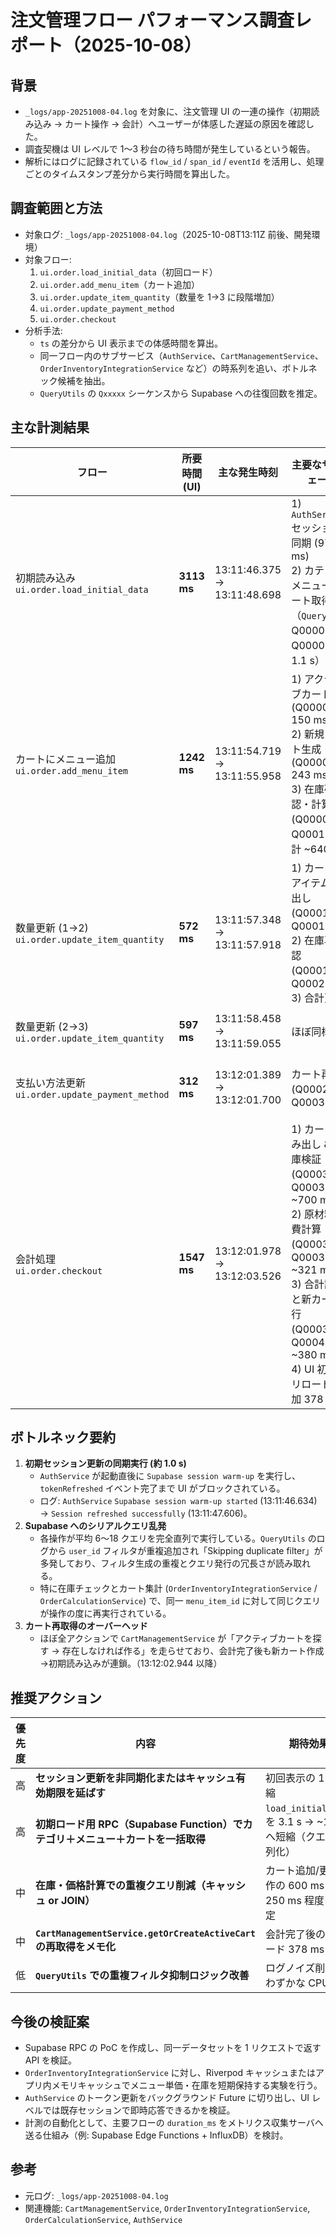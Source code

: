 # 注文管理フロー パフォーマンス調査レポート（2025-10-08）

## 背景
- `_logs/app-20251008-04.log` を対象に、注文管理 UI の一連の操作（初期読み込み → カート操作 → 会計）へユーザーが体感した遅延の原因を確認した。
- 調査契機は UI レベルで 1〜3 秒台の待ち時間が発生しているという報告。
- 解析にはログに記録されている `flow_id` / `span_id` / `eventId` を活用し、処理ごとのタイムスタンプ差分から実行時間を算出した。

## 調査範囲と方法
- 対象ログ: `_logs/app-20251008-04.log`（2025-10-08T13:11Z 前後、開発環境）
- 対象フロー:
  1. `ui.order.load_initial_data`（初回ロード）
  2. `ui.order.add_menu_item`（カート追加）
  3. `ui.order.update_item_quantity`（数量を 1→3 に段階増加）
  4. `ui.order.update_payment_method`
  5. `ui.order.checkout`
- 分析手法:
  - `ts` の差分から UI 表示までの体感時間を算出。
  - 同一フロー内のサブサービス（`AuthService`、`CartManagementService`、`OrderInventoryIntegrationService` など）の時系列を追い、ボトルネック候補を抽出。
  - `QueryUtils` の `Qxxxxx` シーケンスから Supabase への往復回数を推定。

## 主な計測結果
| フロー | 所要時間 (UI) | 主な発生時刻 | 主要なサブフェーズ | 備考 |
| --- | --- | --- | --- | --- |
| 初期読み込み<br>`ui.order.load_initial_data` | **3113 ms** | 13:11:46.375 → 13:11:48.698 | 1) `AuthService` セッション再同期 (972 ms)<br>2) カテゴリ/メニュー/カート取得（`QueryUtils` Q00001〜Q00003, 約1.1 s） | 開始直後に `AuthService` が同期を要求し、Supabase リクエストが完了するまで UI が待機。 |
| カートにメニュー追加<br>`ui.order.add_menu_item` | **1242 ms** | 13:11:54.719 → 13:11:55.958 | 1) アクティブカート検索 (Q00004, 150 ms)<br>2) 新規カート生成 (Q00005, 243 ms)<br>3) 在庫確認・計算 (Q00006〜Q00012, 合計 ~640 ms) | 在庫確認フローが完全シリアルで 7 回の Supabase クエリを実行。 |
| 数量更新 (1→2)<br>`ui.order.update_item_quantity` | **572 ms** | 13:11:57.348 → 13:11:57.918 | 1) カート＆アイテム読み出し (Q00013〜Q00016)<br>2) 在庫再確認 (Q00017〜Q00020)<br>3) 合計更新 | 4 ステップで 8 クエリを直列実行。 |
| 数量更新 (2→3)<br>`ui.order.update_item_quantity` | **597 ms** | 13:11:58.458 → 13:11:59.055 | ほぼ同構成 | 追加増分でも全クエリを再実行。 |
| 支払い方法更新<br>`ui.order.update_payment_method` | **312 ms** | 13:12:01.389 → 13:12:01.700 | カート再取得 (Q00029〜Q00030) | 小さな操作でも毎回カート全体を再読込。 |
| 会計処理<br>`ui.order.checkout` | **1547 ms** | 13:12:01.978 → 13:12:03.526 | 1) カート読み出し & 在庫検証 (Q00031〜Q00038, ~700 ms)<br>2) 原材料消費計算 (Q00035〜Q00037, ~321 ms)<br>3) 合計計算と新カート発行 (Q00039〜Q00044, ~380 ms)<br>4) UI 初期化リロード (追加 378 ms) | Supabase への直列リクエストが 18 回発生。最終段の UI リロードでも再度カート探索が入り 5 クエリを消費。 |

## ボトルネック要約
1. **初期セッション更新の同期実行 (約 1.0 s)**
   - `AuthService` が起動直後に `Supabase session warm-up` を実行し、`tokenRefreshed` イベント完了まで UI がブロックされている。
   - ログ: `AuthService` `Supabase session warm-up started` (13:11:46.634) → `Session refreshed successfully` (13:11:47.606)。
2. **Supabase へのシリアルクエリ乱発**
   - 各操作が平均 6〜18 クエリを完全直列で実行している。`QueryUtils` のログから `user_id` フィルタが重複追加され「Skipping duplicate filter」が多発しており、フィルタ生成の重複とクエリ発行の冗長さが読み取れる。
   - 特に在庫チェックとカート集計 (`OrderInventoryIntegrationService` / `OrderCalculationService`) で、同一 `menu_item_id` に対して同じクエリが操作の度に再実行されている。
3. **カート再取得のオーバーヘッド**
   - ほぼ全アクションで `CartManagementService` が「アクティブカートを探す → 存在しなければ作る」を走らせており、会計完了後も新カート作成→初期読み込みが連鎖。（13:12:02.944 以降）

## 推奨アクション
| 優先度 | 内容 | 期待効果 | 根拠ログ |
| --- | --- | --- | --- |
| 高 | **セッション更新を非同期化またはキャッシュ有効期限を延ばす** | 初回表示の 1 秒短縮 | `AuthService` warm-up (13:11:46.634〜13:11:47.606) |
| 高 | **初期ロード用 RPC（Supabase Function）でカテゴリ＋メニュー＋カートを一括取得** | `load_initial_data` を 3.1 s → ~1.5 s へ短縮（クエリ並列化） | `QueryUtils` Q00001〜Q00003 の連続実行 |
| 中 | **在庫・価格計算での重複クエリ削減（キャッシュ or JOIN）** | カート追加/更新操作の 600 ms → 250 ms 程度を想定 | `OrderInventoryIntegrationService` による同一 `menu_item_id` 連続照会 (例: 13:11:55.133〜55.688) |
| 中 | **`CartManagementService.getOrCreateActiveCart` の再取得をメモ化** | 会計完了後の再ロード 378 ms 削減 | 13:12:03.146〜13:12:03.526 の再読込シーケンス |
| 低 | **`QueryUtils` での重複フィルタ抑制ロジック改善** | ログノイズ削減＋わずかな CPU 削減 | `Skipping duplicate filter` メッセージ群 |

## 今後の検証案
- Supabase RPC の PoC を作成し、同一データセットを 1 リクエストで返す API を検証。
- `OrderInventoryIntegrationService` に対し、Riverpod キャッシュまたはアプリ内メモリキャッシュでメニュー単価・在庫を短期保持する実験を行う。
- `AuthService` のトークン更新をバックグラウンド Future に切り出し、UI レベルでは既存セッションで即時応答できるかを検証。
- 計測の自動化として、主要フローの `duration_ms` をメトリクス収集サーバへ送る仕組み（例: Supabase Edge Functions + InfluxDB）を検討。

## 参考
- 元ログ: `_logs/app-20251008-04.log`
- 関連機能: `CartManagementService`, `OrderInventoryIntegrationService`, `OrderCalculationService`, `AuthService`

